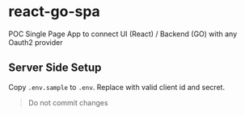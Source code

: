 # react-go-spa

POC Single Page App to connect UI (React) / Backend (GO) with any Oauth2 provider


## Server Side Setup

Copy `.env.sample` to `.env`. Replace with valid client id and secret.

> Do not commit changes